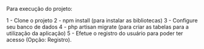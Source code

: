 Para execução do projeto:

1 - Clone o projeto
2 - npm install (para instalar as bibliotecas)
3 - Configure seu banco de dados
4 - php artisan migrate (para criar as tabelas para a utilização da aplicação)
5 - Efetue o registro do usuário para poder ter acesso  (Opção: Registro).

